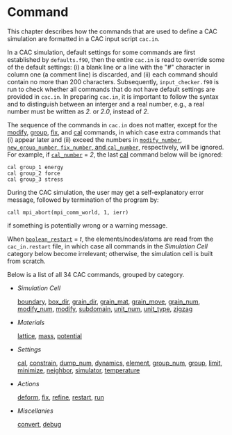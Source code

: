 # Command

This chapter describes how the commands that are used to define a CAC simulation are formatted in a CAC input script `cac.in`.

In a CAC simulation, default settings for some commands are first established by `defaults.f90`, then the entire `cac.in` is read to override some of the default settings: (i) a blank line or a line with the "\#" character in column one (a comment line) is discarded, and (ii) each command should contain no more than 200 characters. Subsequently, `input_checker.f90` is run to check whether all commands that do not have default settings are provided in `cac.in`. In preparing `cac.in`, it is important to follow the syntax and to distinguish between an interger and a real number, e.g., a real number must be written as _2._ or _2.0_, instead of _2_.

The sequence of the commands in `cac.in` does not matter, except for the [modify](modify.md), [group](group.md), [fix](fix.md), and [cal](cal.md) commands, in which case extra commands that (i) appear later and (ii) exceed the numbers in [`modify_number`](modify_num.md), [`new_group_number`, `fix_number`, and `cal_number`](group_num.md), respectively, will be ignored. For example, if [`cal_number`](group_num.md) = _2_, the last [cal](cal.md) command below will be ignored:

	cal group_1 energy
	cal group_2 force
	cal group_3 stress

During the CAC simulation, the user may get a self-explanatory error message, followed by termination of the program by:

	call mpi_abort(mpi_comm_world, 1, ierr)

if something is potentially wrong or a warning message.

When [`boolean_restart`](restart.md) = _t_, the elements/nodes/atoms are read from the `cac_in.restart` file, in which case all commands in the _Simulation Cell_ category below become irrelevant; otherwise, the simulation cell is built from scratch.

Below is a list of all 34 CAC commands, grouped by category.

* _Simulation Cell_

	[boundary](boundary.md), [box_dir](box_dir.md), [grain\_dir](grain_dir.md), [grain\_mat](grain_mat.md), [grain\_move](grain_move.md), [grain\_num](grain_num.md), [modify\_num](modify_num.md), [modify](modify.md), [subdomain](subdomain.md), [unit_num](unit_num.md), [unit_type](unit_type.md), [zigzag](zigzag.md)

* _Materials_

	[lattice](lattice.md), [mass](mass.md), [potential](potential.md)

* _Settings_

	[cal](cal.md), [constrain](constrain.md), [dump\_num](dump_num.md), [dynamics](dynamics.md), [element](element.md), [group\_num](group_num.md), [group](group.md), [limit](limit.md), [minimize](minimize.md), [neighbor](neighbor.md), [simulator](simulator.md), [temperature](temperature.md)

* _Actions_

	[deform](deform.md), [fix](fix.md), [refine](refine.md), [restart](restart.md), [run](run.md)

* _Miscellanies_

	[convert](convert.md), [debug](debug.md)